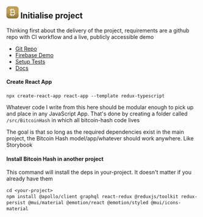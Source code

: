 ## ![alt text](../svg/logo16.svg "Bitcoin Hash Logo")  Initialise project

Thinking first about the delivery of the project, requirements are a github repo with CI workflow and a live, publicly accessible demo

- [Git Repo](https://github.com/listingslab/bitcoin-hash)
- [Firebase Demo](https://bitcoin-hash-demo.web.app)
- [Setup Tests](https://github.com/listingslab/bitcoin-hash/blob/master/react-app/src/BitcoinHash/BitcoinHash.test.tsx)
- [Docs](https://github.com/listingslab/bitcoin-hash/tree/master/react-app/public/markdown)

#### Create React App

`npx create-react-app react-app --template redux-typescript`

Whatever code I write from this here should be modular enough to pick up and place in any JavaScript App. That's done by creating a folder called `/src/BitcoinHash` in which all bitcoin-hash code lives

The goal is that so long as the required dependencies exist in the main project, the Bitcoin Hash model/app/whatever should work anywhere. Like Storybook

#### Install Bitcoin Hash in another project

This command will install the deps in your-project. It doesn't matter if you already have them 

```shell
cd <your-project>
npm install @apollo/client graphql react-redux @reduxjs/toolkit redux-persist @mui/material @emotion/react @emotion/styled @mui/icons-material
```
